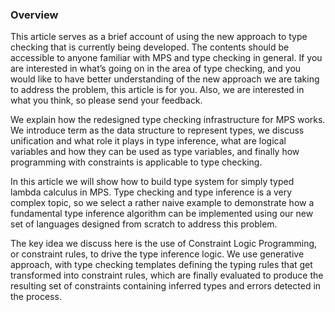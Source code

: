 ### Overview

This article serves as a brief account of using the new approach to type checking that is currently being developed. The contents should be accessible to anyone familiar with MPS and type checking in general. If you are interested in what’s going on in the area of type checking, and you would like to have better understanding of the new approach we are taking to address the problem, this article is for you. Also, we are interested in what you think, so please send your feedback. 

We explain how the redesigned type checking infrastructure for MPS works. We introduce term as the data structure to represent types, we discuss unification and what role it plays in type inference, what are logical variables and how they can be used as type variables, and finally how programming with constraints is applicable to type checking. 

In this article we will show how to build type system for simply typed lambda calculus in MPS. Type checking and type inference is a very complex topic, so we select a rather naive example to demonstrate how a fundamental type inference algorithm can be implemented using our new set of languages designed from scratch to address this problem.

The key idea we discuss here is the use of Constraint Logic Programming, or constraint rules, to drive the type inference logic. We use generative approach, with type checking templates defining the typing rules that get transformed into constraint rules, which are finally evaluated to produce the resulting set of constraints containing inferred types and errors detected in the process. 

